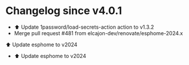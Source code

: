 # Changelog since v4.0.1
- ⬆️ Update 1password/load-secrets-action action to v1.3.2 
- Merge pull request #481 from elcajon-dev/renovate/esphome-2024.x

⬆️ Update esphome to v2024 
- ⬆️ Update esphome to v2024 
